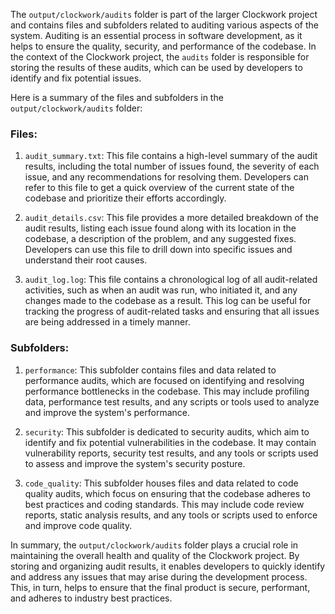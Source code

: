 The `output/clockwork/audits` folder is part of the larger Clockwork project and contains files and subfolders related to auditing various aspects of the system. Auditing is an essential process in software development, as it helps to ensure the quality, security, and performance of the codebase. In the context of the Clockwork project, the `audits` folder is responsible for storing the results of these audits, which can be used by developers to identify and fix potential issues.

Here is a summary of the files and subfolders in the `output/clockwork/audits` folder:

### Files:

1. `audit_summary.txt`: This file contains a high-level summary of the audit results, including the total number of issues found, the severity of each issue, and any recommendations for resolving them. Developers can refer to this file to get a quick overview of the current state of the codebase and prioritize their efforts accordingly.

2. `audit_details.csv`: This file provides a more detailed breakdown of the audit results, listing each issue found along with its location in the codebase, a description of the problem, and any suggested fixes. Developers can use this file to drill down into specific issues and understand their root causes.

3. `audit_log.log`: This file contains a chronological log of all audit-related activities, such as when an audit was run, who initiated it, and any changes made to the codebase as a result. This log can be useful for tracking the progress of audit-related tasks and ensuring that all issues are being addressed in a timely manner.

### Subfolders:

1. `performance`: This subfolder contains files and data related to performance audits, which are focused on identifying and resolving performance bottlenecks in the codebase. This may include profiling data, performance test results, and any scripts or tools used to analyze and improve the system's performance.

2. `security`: This subfolder is dedicated to security audits, which aim to identify and fix potential vulnerabilities in the codebase. It may contain vulnerability reports, security test results, and any tools or scripts used to assess and improve the system's security posture.

3. `code_quality`: This subfolder houses files and data related to code quality audits, which focus on ensuring that the codebase adheres to best practices and coding standards. This may include code review reports, static analysis results, and any tools or scripts used to enforce and improve code quality.

In summary, the `output/clockwork/audits` folder plays a crucial role in maintaining the overall health and quality of the Clockwork project. By storing and organizing audit results, it enables developers to quickly identify and address any issues that may arise during the development process. This, in turn, helps to ensure that the final product is secure, performant, and adheres to industry best practices.

    